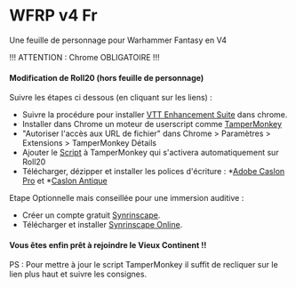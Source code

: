 # WFRP v4 Fr

 Une feuille de personnage pour Warhammer Fantasy en V4
 
 
 !!! ATTENTION : Chrome OBLIGATOIRE !!!
 
 #### Modification de Roll20 (hors feuille de personnage)

Suivre les étapes ci dessous (en cliquant sur les liens) :

* Suivre la procédure pour installer [VTT Enhancement Suite](https://ssstormy.github.io/roll20-enhancement-suite/chrome) dans chrome.
* Installer dans Chrome un moteur de userscript comme [TamperMonkey](https://chrome.google.com/webstore/detail/tampermonkey/dhdgffkkebhmkfjojejmpbldmpobfkfo)
* "Autoriser l'accès aux URL de fichier" dans Chrome > Paramètres > Extensions > TamperMonkey Détails
* Ajouter le [Script](https://raw.githubusercontent.com/TheDjull/WFRP-v4-Fr/master/TamperMonkey/WFRP4_fr.user.js) à TamperMonkey qui s'activera automatiquement sur Roll20
* Télécharger, dézipper et installer les polices d'écriture :
*[Adobe Caslon Pro](https://github.com/TheDjull/WFRP-v4-Fr/blob/master/Roll20/Fonts/Adobe%20Caslon%20Pro.zip) et
*[Caslon Antique](https://github.com/TheDjull/WFRP-v4-Fr/blob/master/Roll20/Fonts/Caslon%20Antique.zip)

Etape Optionnelle mais conseillée pour une immersion auditive :
* Créer un compte gratuit [Synrinscape](https://www.syrinscape.com/account/register/).
* Télécharger et installer [Synrinscape Online](https://syrinscape-us.s3.amazonaws.com/files/syrinscape-1.4.5-20190820-win-online.exe?AWSAccessKeyId=AKIAJSXNAADVPFUCLQQA&Signature=S4cVKMrajPT9Nv6I44luBZ%2B%2By8M%3D&Expires=1573409624).

 #### Vous êtes enfin prêt à rejoindre le Vieux Continent !!
 
 
 PS : Pour mettre à jour le script TamperMonkey il suffit de recliquer sur le lien plus haut et suivre les consignes.



